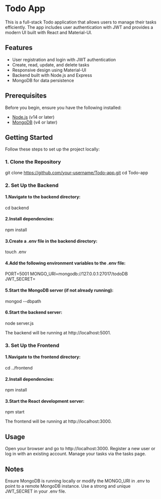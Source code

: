 # Todo App

This is a full-stack Todo application that allows users to manage their tasks efficiently. The app includes user authentication with JWT and provides a modern UI built with React and Material-UI.

## Features

- User registration and login with JWT authentication
- Create, read, update, and delete tasks
- Responsive design using Material-UI
- Backend built with Node.js and Express
- MongoDB for data persistence

## Prerequisites

Before you begin, ensure you have the following installed:

- [Node.js](https://nodejs.org/) (v14 or later)
- [MongoDB](https://www.mongodb.com/) (v4 or later)

## Getting Started

Follow these steps to set up the project locally:

### 1. Clone the Repository

git clone https://github.com/your-username/Todo-app.git
cd Todo-app

### 2. Set Up the Backend
#### 1.Navigate to the backend directory:

cd backend

#### 2.Install dependencies:

npm install

#### 3.Create a .env file in the backend directory:

touch .env

#### 4.Add the following environment variables to the .env file:

PORT=5001
MONGO_URI=mongodb://127.0.0.1:27017/todoDB
JWT_SECRET=<your-jwt-secret-key>

#### 5.Start the MongoDB server (if not already running):

mongod --dbpath <your-mongo-data-directory>

#### 6.Start the backend server:

node server.js

The backend will be running at http://localhost:5001.

### 3. Set Up the Frontend
#### 1.Navigate to the frontend directory:

cd ../frontend

#### 2.Install dependencies:

npm install

#### 3.Start the React development server:

npm start

The frontend will be running at http://localhost:3000.

## Usage
Open your browser and go to http://localhost:3000.
Register a new user or log in with an existing account.
Manage your tasks via the tasks page.

## Notes
Ensure MongoDB is running locally or modify the MONGO_URI in .env to point to a remote MongoDB instance.
Use a strong and unique JWT_SECRET in your .env file.
